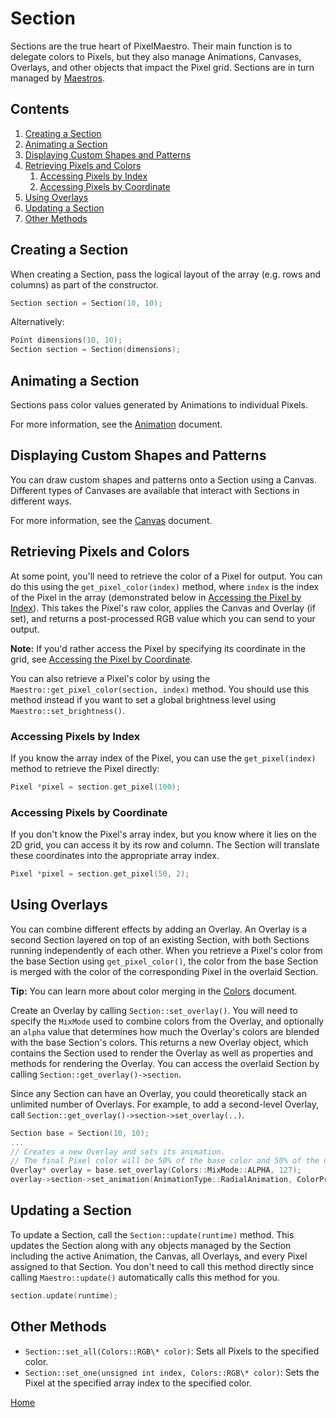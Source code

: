 # Section
Sections are the true heart of PixelMaestro. Their main function is to delegate colors to Pixels, but they also manage Animations, Canvases, Overlays, and other objects that impact the Pixel grid. Sections are in turn managed by [Maestros](maestro.md).

## Contents
1. [Creating a Section](#creating-a-section)
2. [Animating a Section](#animating-a-section)
3. [Displaying Custom Shapes and Patterns](#displaying-custom-shapes-and-patterns)
4. [Retrieving Pixels and Colors](#retrieving-pixels-and-colors)
	1. [Accessing Pixels by Index](#accessing-pixels-by-index)
	2. [Accessing Pixels by Coordinate](#accessing-pixels-by-coordinate)
5. [Using Overlays](#using-overlays)
6. [Updating a Section](#updating-a-section)
7. [Other Methods](#other-methods)

## Creating a Section
When creating a Section, pass the logical layout of the array (e.g. rows and columns) as part of the constructor.

```c++
Section section = Section(10, 10);
```
Alternatively:
```c++
Point dimensions(10, 10);
Section section = Section(dimensions);
```

## Animating a Section
Sections pass color values generated by Animations to individual Pixels.

For more information, see the [Animation](animation.md) document.

## Displaying Custom Shapes and Patterns
You can draw custom shapes and patterns onto a Section using a Canvas. Different types of Canvases are available that interact with Sections in different ways.

For more information, see the [Canvas](canvas.md) document.

## Retrieving Pixels and Colors
At some point, you'll need to retrieve the color of a Pixel for output. You can do this using the `get_pixel_color(index)` method, where `index` is the index of the Pixel in the array (demonstrated below in [Accessing the Pixel by Index](#accessing-the-pixel-by-index)). This takes the Pixel's raw color, applies the Canvas and Overlay (if set), and returns a post-processed RGB value which you can send to your output.

**Note:** If you'd rather access the Pixel by specifying its coordinate in the grid, see [Accessing the Pixel by Coordinate](#accessing-the-pixel-by-coordinate).

You can also retrieve a Pixel's color by using the `Maestro::get_pixel_color(section, index)` method. You should use this method instead if you want to set a global brightness level using `Maestro::set_brightness()`.

### Accessing Pixels by Index
If you know the array index of the Pixel, you can use the `get_pixel(index)` method to retrieve the Pixel directly:
```c++
Pixel *pixel = section.get_pixel(100);
```

### Accessing Pixels by Coordinate
If you don't know the Pixel's array index, but you know where it lies on the 2D grid, you can access it by its row and column. The Section will translate these coordinates into the appropriate array index.
```c++
Pixel *pixel = section.get_pixel(50, 2);
```

## Using Overlays
You can combine different effects by adding an Overlay. An Overlay is a second Section layered on top of an existing Section, with both Sections running independently of each other. When you retrieve a Pixel's color from the base Section using `get_pixel_color()`, the color from the base Section is merged with the color of the corresponding Pixel in the overlaid Section.

**Tip:** You can learn more about color merging in the [Colors](colors.md) document.

Create an Overlay by calling `Section::set_overlay()`. You will need to specify the `MixMode` used to combine colors from the Overlay, and optionally an `alpha` value that determines how much the Overlay's colors are blended with the base Section's colors. This returns a new Overlay object, which contains the Section used to render the Overlay as well as properties and methods for rendering the Overlay. You can access the overlaid Section by calling `Section::get_overlay()->section`.

Since any Section can have an Overlay, you could theoretically stack an unlimited number of Overlays. For example, to add a second-level Overlay, call `Section::get_overlay()->section->set_overlay(..)`.

```c++
Section base = Section(10, 10);
...
// Creates a new Overlay and sets its animation.
// The final Pixel color will be 50% of the base color and 50% of the overlaid color.
Overlay* overlay = base.set_overlay(Colors::MixMode::ALPHA, 127);
overlay->section->set_animation(AnimationType::RadialAnimation, ColorPresets::COLORWHEEL, 12);
```

## Updating a Section
To update a Section, call the `Section::update(runtime)` method. This updates the Section along with any objects managed by the Section including the active Animation, the Canvas, all Overlays, and every Pixel assigned to that Section. You don't need to call this method directly since calling `Maestro::update()` automatically calls this method for you.

```c++
section.update(runtime);
```

## Other Methods
* `Section::set_all(Colors::RGB\* color)`: Sets all Pixels to the specified color.
* `Section::set_one(unsigned int index, Colors::RGB\* color)`: Sets the Pixel at the specified array index to the specified color.

[Home](README.md)

